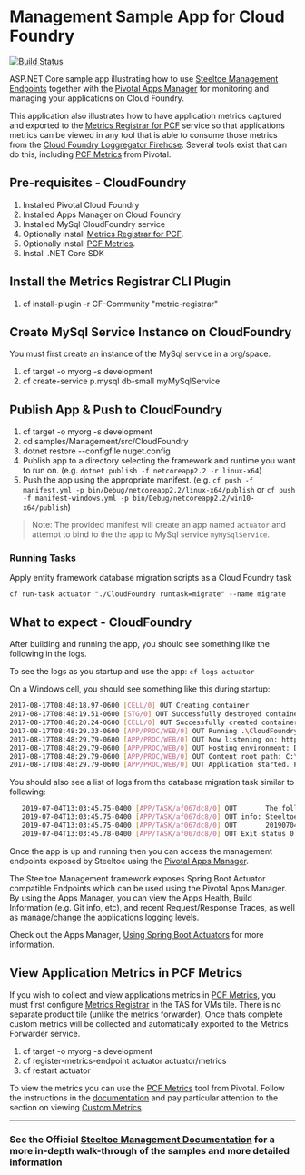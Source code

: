 ﻿# Management Sample App for Cloud Foundry

[![Build Status](https://dev.azure.com/SteeltoeOSS/Steeltoe/_apis/build/status/Samples/SteeltoeOSS.Samples%20%5BManagement_CloudFoundry%5D?branchName=2.x)](https://dev.azure.com/SteeltoeOSS/Steeltoe/_build/latest?definitionId=23&branchName=master)

ASP.NET Core sample app illustrating how to use [Steeltoe Management Endpoints](https://github.com/SteeltoeOSS/Management) together with the [Pivotal Apps Manager](https://docs.pivotal.io/pivotalcf/1-11/console/index.html) for monitoring and managing your applications on Cloud Foundry.  

This application also illustrates how to have application metrics captured and exported to the [Metrics Registrar for PCF](https://docs.pivotal.io/platform/application-service/2-9/metric-registrar/index.html) service so that applications metrics can be viewed in any tool that is able to consume those metrics from the [Cloud Foundry Loggregator Firehose](https://docs.pivotal.io/pivotalcf/2-1/loggregator/architecture.html#firehose).  Several tools exist that can do this, including [PCF Metrics](https://docs.pivotal.io/app-metrics/1-6/using.html) from Pivotal.

## Pre-requisites - CloudFoundry

1. Installed Pivotal Cloud Foundry
2. Installed Apps Manager on Cloud Foundry
3. Installed MySql CloudFoundry service
4. Optionally install [Metrics Registrar for PCF](https://docs.pivotal.io/platform/application-service/2-9/metric-registrar/index.html).
5. Optionally install [PCF Metrics](https://network.pivotal.io/products/apm).
6. Install .NET Core SDK

## Install the Metrics Registrar CLI Plugin

1. cf install-plugin -r CF-Community "metric-registrar"

## Create MySql Service Instance on CloudFoundry

You must first create an instance of the MySql service in a org/space.

1. cf target -o myorg -s development
2. cf create-service p.mysql db-small myMySqlService

## Publish App & Push to CloudFoundry

1. cf target -o myorg -s development
2. cd samples/Management/src/CloudFoundry
3. dotnet restore --configfile nuget.config
4. Publish app to a directory selecting the framework and runtime you want to run on. (e.g. `dotnet publish -f netcoreapp2.2 -r linux-x64`)
5. Push the app using the appropriate manifest. (e.g. `cf push -f manifest.yml -p bin/Debug/netcoreapp2.2/linux-x64/publish` or `cf push -f manifest-windows.yml -p bin/Debug/netcoreapp2.2/win10-x64/publish`)

> Note: The provided manifest will create an app named `actuator` and attempt to bind to the the app to MySql service `myMySqlService`.

### Running Tasks

Apply entity framework database migration scripts as a Cloud Foundry task

``` shell
cf run-task actuator "./CloudFoundry runtask=migrate" --name migrate 
```



## What to expect - CloudFoundry

After building and running the app, you should see something like the following in the logs.

To see the logs as you startup and use the app: `cf logs actuator`

On a Windows cell, you should see something like this during startup:

```bash
2017-08-17T08:48:18.97-0600 [CELL/0] OUT Creating container
2017-08-17T08:48:19.51-0600 [STG/0] OUT Successfully destroyed container
2017-08-17T08:48:20.24-0600 [CELL/0] OUT Successfully created container
2017-08-17T08:48:29.33-0600 [APP/PROC/WEB/0] OUT Running .\CloudFoundry
2017-08-17T08:48:29.79-0600 [APP/PROC/WEB/0] OUT Now listening on: http://0.0.0.0:56925
2017-08-17T08:48:29.79-0600 [APP/PROC/WEB/0] OUT Hosting environment: Development
2017-08-17T08:48:29.79-0600 [APP/PROC/WEB/0] OUT Content root path: C:\containerizer\B91BBA946E8B925107\user\app
2017-08-17T08:48:29.79-0600 [APP/PROC/WEB/0] OUT Application started. Press Ctrl+C to shut down.
```

You should also see a list of logs from the database migration task similar to following:

```bash
   2019-07-04T13:03:45.75-0400 [APP/TASK/af067dc8/0] OUT       The following migrations have been successfully applied:
   2019-07-04T13:03:45.75-0400 [APP/TASK/af067dc8/0] OUT info: Steeltoe.CloudFoundry.Connector.EFCore.MigrateDbContextTask[0]
   2019-07-04T13:03:45.75-0400 [APP/TASK/af067dc8/0] OUT       20190704145149_InitialCreate
   2019-07-04T13:03:45.78-0400 [APP/TASK/af067dc8/0] OUT Exit status 0
```



Once the app is up and running then you can access the management endpoints exposed by Steeltoe using the [Pivotal Apps Manager](https://docs.pivotal.io/pivotalcf/2-1/console/).

The Steeltoe Management framework exposes Spring Boot Actuator compatible Endpoints which can be used using the Pivotal Apps Manager. By using the Apps Manager, you can view the Apps Health, Build Information (e.g. Git info, etc), and recent Request/Response Traces, as well as manage/change the applications logging levels.

Check out the Apps Manager, [Using Spring Boot Actuators](https://docs.pivotal.io/pivotalcf/2-1/console/using-actuators.html) for more information.

## View Application Metrics in PCF Metrics

If you wish to collect and view applications metrics in [PCF Metrics](https://docs.pivotal.io/pcf-metrics/1-4/index.html), you must first configure [Metrics Registrar](https://docs.pivotal.io/platform/application-service/2-9/metric-registrar/index.html) in the TAS for VMs tile. There is no separate product tile (unlike the metrics forwarder). Once thats complete custom metrics will be collected and automatically exported to the Metrics Forwarder service.  

1. cf target -o myorg -s development
2. cf register-metrics-endpoint actuator actuator/metrics
3. cf restart actuator

To view the metrics you can use the [PCF Metrics](https://network.pivotal.io/products/apm) tool from Pivotal. Follow the instructions in the [documentation](https://docs.pivotal.io/app-metrics/1-6/index.html) and pay particular attention to the section on viewing [Custom Metrics](https://docs.pivotal.io/app-metrics/1-6/using.html#custom).

---

### See the Official [Steeltoe Management Documentation](https://steeltoe.io/docs/steeltoe-management) for a more in-depth walk-through of the samples and more detailed information
